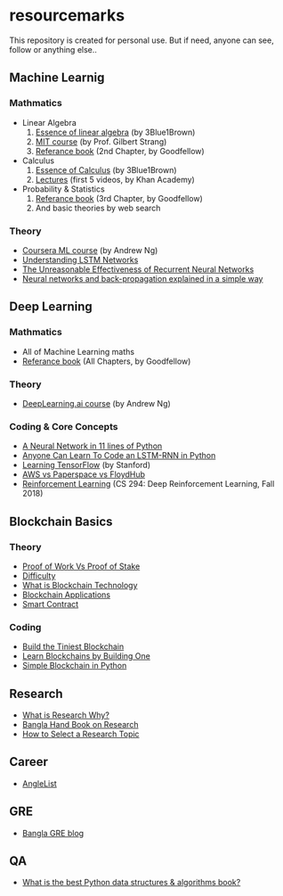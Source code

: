 # resourcemarks
This repository is created for personal use. But if need, anyone can see, follow or anything else.. 

## Machine Learnig 
### Mathmatics
  * Linear Algebra
    1. [Essence of linear algebra](https://www.youtube.com/watch?v=kjBOesZCoqc&list=PLZHQObOWTQDPD3MizzM2xVFitgF8hE_ab) (by 3Blue1Brown)
    2. [MIT course](https://ocw.mit.edu/courses/mathematics/18-06-linear-algebra-spring-2010/) (by Prof. Gilbert Strang)
    3. [Referance book](http://www.deeplearningbook.org/) (2nd Chapter, by Goodfellow)
  * Calculus 
    1. [Essence of Calculus](https://www.youtube.com/watch?v=WUvTyaaNkzM&list=PLZHQObOWTQDMsr9K-rj53DwVRMYO3t5Yr) (by 3Blue1Brown)
    2. [Lectures](https://www.youtube.com/watch?v=WUvTyaaNkzM&list=PLZHQObOWTQDMsr9K-rj53DwVRMYO3t5Yr) (first 5 videos, by Khan Academy)
  * Probability & Statistics
    1. [Referance book](http://www.deeplearningbook.org/) (3rd Chapter, by Goodfellow)
    2. And basic theories by web search
### Theory
   * [Coursera ML course](https://www.coursera.org/learn/machine-learning/home/welcome) (by Andrew Ng)
   * [Understanding LSTM Networks](http://colah.github.io/posts/2015-08-Understanding-LSTMs/)
   * [The Unreasonable Effectiveness of Recurrent Neural Networks](http://karpathy.github.io/2015/05/21/rnn-effectiveness/)
   * [Neural networks and back-propagation explained in a simple way](https://medium.com/datathings/neural-networks-and-backpropagation-explained-in-a-simple-way-f540a3611f5e)

## Deep Learning
### Mathmatics
  * All of Machine Learning maths 
  * [Referance book](http://www.deeplearningbook.org/) (All Chapters, by Goodfellow)
### Theory
  * [DeepLearning.ai course](https://www.deeplearning.ai/) (by Andrew Ng)
### Coding & Core Concepts
  * [A Neural Network in 11 lines of Python](https://iamtrask.github.io/2015/07/12/basic-python-network/)
  * [Anyone Can Learn To Code an LSTM-RNN in Python](https://iamtrask.github.io/2015/11/15/anyone-can-code-lstm/)
  * [Learning TensorFlow](http://web.stanford.edu/class/cs20si/index.html) (by Stanford)
  * [AWS vs Paperspace vs FloydHub](https://medium.com/@rupak.thakur/aws-vs-paperspace-vs-floydhub-choosing-your-cloud-gpu-partner-350150606b39)
  * [Reinforcement Learning](http://rail.eecs.berkeley.edu/deeprlcourse/) (CS 294: Deep Reinforcement Learning, Fall 2018)

## Blockchain Basics
### Theory
  * [Proof of Work Vs Proof of Stake](https://medium.com/@karthik.seshu/cryptocurrency-proof-of-work-vs-proof-of-stake-e1eee1420b10)
  * [Difficulty](http://learnmeabitcoin.com/guide/difficulty)
  * [What is Blockchain Technology](https://blockgeeks.com/guides/what-is-blockchain-technology/)
  * [Blockchain Applications](https://blockgeeks.com/guides/blockchain-applications/)
  * [Smart Contract](https://blockchainhub.net/smart-contracts/)
### Coding
  * [Build the Tiniest Blockchain](https://medium.com/crypto-currently/lets-build-the-tiniest-blockchain-e70965a248b)
  * [Learn Blockchains by Building One](https://hackernoon.com/learn-blockchains-by-building-one-117428612f46)
  * [Simple Blockchain in Python](http://www.pyscoop.com/building-a-simple-blockchain-in-python/)
  
## Research
  * [What is Research Why?](https://explorable.com/what-is-research)  
  * [Bangla Hand Book on Research](https://research.sanzidscloud.com/)
  * [How to Select a Research Topic](https://www.umflint.edu/library/how-select-research-topic)  
  
## Career
  * [AngleList](https://angel.co/)
## GRE
  * [Bangla GRE blog](http://hsa.grecbd.com/)
## QA
  * [What is the best Python data structures & algorithms book?](https://www.quora.com/What-are-considered-some-of-the-best-books-on-Python-data-structures-algorithms)
